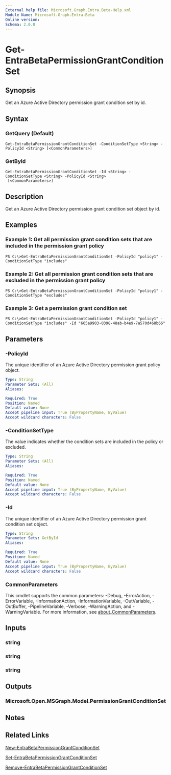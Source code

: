 ```yaml
---
External help file: Microsoft.Graph.Entra.Beta-Help.xml
Module Name: Microsoft.Graph.Entra.Beta
Online version:
Schema: 2.0.0
---
```


# Get-EntraBetaPermissionGrantConditionSet

## Synopsis
Get an Azure Active Directory permission grant condition set by id.

## Syntax

### GetQuery (Default)
```
Get-EntraBetaPermissionGrantConditionSet -ConditionSetType <String> -PolicyId <String> [<CommonParameters>]
```

### GetById
```
Get-EntraBetaPermissionGrantConditionSet -Id <String> -ConditionSetType <String> -PolicyId <String>
 [<CommonParameters>]
```

## Description
Get an Azure Active Directory permission grant condition set object by id.

## Examples

### Example 1: Get all permission grant condition sets that are included in the permission grant policy
```
PS C:\>Get-EntraBetaPermissionGrantConditionSet -PolicyId "policy1" -ConditionSetType "includes"
```

### Example 2: Get all permission grant condition sets that are excluded in the permission grant policy
```
PS C:\>Get-EntraBetaPermissionGrantConditionSet -PolicyId "policy1" -ConditionSetType "excludes"
```

### Example 3: Get a permission grant condition set
```
PS C:\>Get-EntraBetaPermissionGrantConditionSet -PolicyId "policy1" -ConditionSetType "includes" -Id "665a9903-0398-48ab-b4e9-7a570d468b66"
```

## Parameters

### -PolicyId
The unique identifier of an Azure Active Directory permission grant policy object.

```yaml
Type: String
Parameter Sets: (All)
Aliases:

Required: True
Position: Named
Default value: None
Accept pipeline input: True (ByPropertyName, ByValue)
Accept wildcard characters: False
```

### -ConditionSetType
The value indicates whether the condition sets are included in the policy or excluded.

```yaml
Type: String
Parameter Sets: (All)
Aliases:

Required: True
Position: Named
Default value: None
Accept pipeline input: True (ByPropertyName, ByValue)
Accept wildcard characters: False
```

### -Id
The unique identifier of an Azure Active Directory permission grant condition set object.

```yaml
Type: String
Parameter Sets: GetById
Aliases:

Required: True
Position: Named
Default value: None
Accept pipeline input: True (ByPropertyName, ByValue)
Accept wildcard characters: False
```

### CommonParameters
This cmdlet supports the common parameters: -Debug, -ErrorAction, -ErrorVariable, -InformationAction, -InformationVariable, -OutVariable, -OutBuffer, -PipelineVariable, -Verbose, -WarningAction, and -WarningVariable. For more information, see [about_CommonParameters](https://go.microsoft.com/fwlink/?LinkID=113216).

## Inputs

### string
### string
### string
## Outputs

### Microsoft.Open.MSGraph.Model.PermissionGrantConditionSet
## Notes

## Related Links

[New-EntraBetaPermissionGrantConditionSet]()

[Set-EntraBetaPermissionGrantConditionSet]()

[Remove-EntraBetaPermissionGrantConditionSet]()

